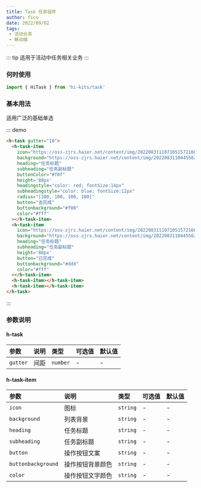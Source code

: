 ```yaml
---
title: Task 任务组件
author: fico
date: 2022/09/02
tags:
 - 活动业务
 - 移动端
---
```

::: tip
适用于活动中任务相关业务
:::
### 何时使用
```ts
import { HiTask } from 'hi-kits/task'
```

### 基本用法

适用广泛的基础单选

::: demo
```html
<h-task gutter="10">
  <h-task-item
    icon="https://oss-zjrs.haier.net/content/img/2022083111071051572166.png"
    background="https://oss-zjrs.haier.net/content/img/2022083110445562514571.png"
    heading="任务标题"
    subheading="任务副标题"
    buttonColor="#f0f"
    height='88px'
    headingstyle="color: red; fontSize:14px"
    subheadingstyle="color: blue; fontSize:12px"
    radius="[100, 100, 100, 100]"
    button="去完成"
    buttonbackground="#f00"
    color="#fff"
  ></h-task-item>
  <h-task-item
    icon="https://oss-zjrs.haier.net/content/img/2022083111071051572166.png"
    background="https://oss-zjrs.haier.net/content/img/2022083110445562514571.png"
    heading="任务标题"
    subheading="任务副标题"
    height='88px'
    button="已完成"
    buttonbackground="#ddd"
    color="#fff"
  ></h-task-item>
  <h-task-item></h-task-item>
  <h-task-item></h-task-item>
</h-task>
```
:::

### 参数说明

#### h-task
|参数|说明|类型|可选值|默认值
|:--|:--|:--|:-----|:---
| `gutter`| 间距 |  `number` | - | -


#### h-task-item
|参数|说明|类型|可选值|默认值
|:--|:--|:--|:-----|:---
| `icon`| 图标 |  `string` | - | -
| `background`| 列表背景 |  `string` | - | -
| `heading`| 任务标题 |  `string` | - | -
| `subheading`| 任务副标题 |  `string` | - | -
| `button`| 操作按钮文案 |  `string` | - | -
| `buttonbackground`| 操作按钮背景颜色 |  `string` | - | -
| `color`| 操作按钮文字颜色 |  `string` | - | -
